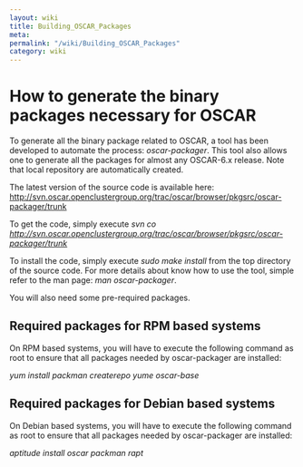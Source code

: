 ```yaml
---
layout: wiki
title: Building_OSCAR_Packages
meta: 
permalink: "/wiki/Building_OSCAR_Packages"
category: wiki
---
```

<!-- Name: Building_OSCAR_Packages -->
<!-- Version: 5 -->
<!-- Author: valleegr -->

# How to generate the binary packages necessary for OSCAR

To generate all the binary package related to OSCAR, a tool has been developed to automate the process: _oscar-packager_. This tool also allows one to generate all the packages for almost any OSCAR-6.x release. Note that local repository are automatically created.

The latest version of the source code is available here: http://svn.oscar.openclustergroup.org/trac/oscar/browser/pkgsrc/oscar-packager/trunk

To get the code, simply execute *svn co http://svn.oscar.openclustergroup.org/trac/oscar/browser/pkgsrc/oscar-packager/trunk*

To install the code, simply execute *sudo make install* from the top directory of the source code.
For more details about know how to use the tool, simple refer to the man page: *man oscar-packager*.

You will also need some pre-required packages.

## Required packages for RPM based systems

On RPM based systems, you will have to execute the following command as root to ensure that all packages needed by oscar-packager are installed:

*yum install packman createrepo yume oscar-base*

## Required packages for Debian based systems

On Debian based systems, you will have to execute the following command as root to ensure that all packages needed by oscar-packager are installed:

*aptitude install oscar packman rapt*

